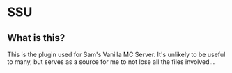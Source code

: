 # SSU

## What is this?

This is the plugin used for Sam's Vanilla MC Server.
It's unlikely to be useful to many, but serves as a source
for me to not lose all the files involved...
